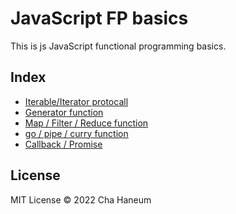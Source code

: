 # JavaScript FP basics
This is js JavaScript functional programming basics.

## Index
- [Iterable/Iterator protocall](./iterable-iterator.js)
- [Generator function](./generator.js)
- [Map / Filter / Reduce function](./map-filter-reduce.js)
- [go / pipe / curry function](./go-pipe-curry.js)
- [Callback / Promise](./callback-promise.js)

## License
MIT License &copy; 2022 Cha Haneum